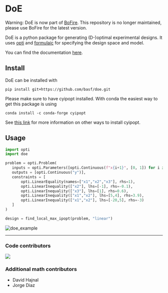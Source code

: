 # DoE

Warning: DoE is now part of [BoFire](https://github.com/experimental-design/bofire). This repository is no longer maintained, please use BoFire for the latest version.

DoE is a python package for generating (D-)optimal experimental designs. 
It uses [opti](https://basf.github.io/mopti/) and [formulaic](https://matthewwardrop.github.io/formulaic/) for specifying the design space and model.

You can find the documentation [here](https://basf.github.io/doe).


## Install

DoE can be installed with 
```
pip install git+https://github.com/basf/doe.git
```

Please make sure to have cyipopt installed.
With conda the easiest way to get this package is using
```
conda install -c conda-forge cyipopt
```
See [this link](https://cyipopt.readthedocs.io/en/stable/install.html) for more information on other ways to install cyipopt.


## Usage

```python
import opti
import doe

problem = opti.Problem(
   inputs = opti.Parameters([opti.Continuous(f"x{i+1}", [0, 1]) for i in range(3)]),
   outputs = [opti.Continuous("y")],
   constraints = [
       opti.LinearEquality(names=["x1","x2","x3"], rhs=1),
       opti.LinearInequality(["x2"], lhs=[-1], rhs=-0.1),
       opti.LinearInequality(["x3"], lhs=[1], rhs=0.6),
       opti.LinearInequality(["x1","x2"], lhs=[5,4], rhs=3.9),
       opti.LinearInequality(["x1","x2"], lhs=[-20,5], rhs=-3)
   ]
)

design = find_local_max_ipopt(problem, "linear")
```

![doe_example](docs/assets/getting_started_constraints_local_opt.PNG)

---

### Code contributors
<a href="https://github.com/basf/doe/graphs/contributors">
  <img src="https://contrib.rocks/image?repo=basf/doe" />
</a>

### Additional math contributors
* David Hajnal
* Jorge Diaz
